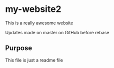 # my-website2

This is a really awesome website

Updates made on master on GitHub before rebase

## Purpose

This file is just a readme file
